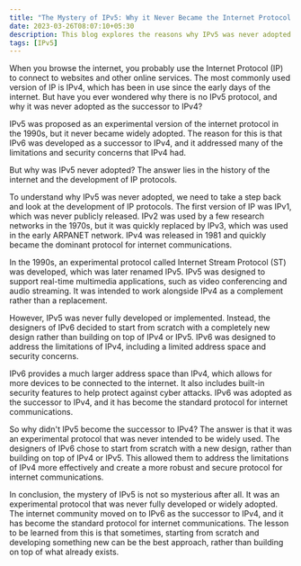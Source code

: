 ```yaml
---
title: "The Mystery of IPv5: Why it Never Became the Internet Protocol Successor"
date: 2023-03-26T08:07:10+05:30
description: This blog explores the reasons why IPv5 was never adopted as the successor to IPv4. It discusses the history of IP protocols, the development of IPv5 as an experimental protocol, and the reasons why IPv6 was chosen as the standard protocol for internet communications. The blog concludes that IPv5 was never intended to be widely used, and that starting from scratch with a new design allowed IPv6 to address the limitations of IPv4 more effectively and become the preferred protocol for internet communications.
tags: [IPv5]
---
```

When you browse the internet, you probably use the Internet Protocol (IP) to connect to websites and other online services. The most commonly used version of IP is IPv4, which has been in use since the early days of the internet. But have you ever wondered why there is no IPv5 protocol, and why it was never adopted as the successor to IPv4?

IPv5 was proposed as an experimental version of the internet protocol in the 1990s, but it never became widely adopted. The reason for this is that IPv6 was developed as a successor to IPv4, and it addressed many of the limitations and security concerns that IPv4 had.

But why was IPv5 never adopted? The answer lies in the history of the internet and the development of IP protocols.

To understand why IPv5 was never adopted, we need to take a step back and look at the development of IP protocols. The first version of IP was IPv1, which was never publicly released. IPv2 was used by a few research networks in the 1970s, but it was quickly replaced by IPv3, which was used in the early ARPANET network. IPv4 was released in 1981 and quickly became the dominant protocol for internet communications.

In the 1990s, an experimental protocol called Internet Stream Protocol (ST) was developed, which was later renamed IPv5. IPv5 was designed to support real-time multimedia applications, such as video conferencing and audio streaming. It was intended to work alongside IPv4 as a complement rather than a replacement.

However, IPv5 was never fully developed or implemented. Instead, the designers of IPv6 decided to start from scratch with a completely new design rather than building on top of IPv4 or IPv5. IPv6 was designed to address the limitations of IPv4, including a limited address space and security concerns.

IPv6 provides a much larger address space than IPv4, which allows for more devices to be connected to the internet. It also includes built-in security features to help protect against cyber attacks. IPv6 was adopted as the successor to IPv4, and it has become the standard protocol for internet communications.

So why didn't IPv5 become the successor to IPv4? The answer is that it was an experimental protocol that was never intended to be widely used. The designers of IPv6 chose to start from scratch with a new design, rather than building on top of IPv4 or IPv5. This allowed them to address the limitations of IPv4 more effectively and create a more robust and secure protocol for internet communications.

In conclusion, the mystery of IPv5 is not so mysterious after all. It was an experimental protocol that was never fully developed or widely adopted. The internet community moved on to IPv6 as the successor to IPv4, and it has become the standard protocol for internet communications. The lesson to be learned from this is that sometimes, starting from scratch and developing something new can be the best approach, rather than building on top of what already exists.

